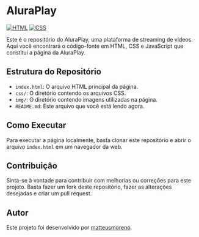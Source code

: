 # AluraPlay

[![HTML](https://img.shields.io/badge/HTML-5-red)](https://developer.mozilla.org/en-US/docs/Web/HTML)
[![CSS](https://img.shields.io/badge/CSS-3-blue)](https://developer.mozilla.org/en-US/docs/Web/CSS)

Este é o repositório do AluraPlay, uma plataforma de streaming de vídeos. Aqui você encontrará o código-fonte em HTML, CSS e JavaScript que constitui a página da AluraPlay.

## Estrutura do Repositório

- `index.html`: O arquivo HTML principal da página.
- `css/`: O diretório contendo os arquivos CSS.
- `img/`: O diretório contendo imagens utilizadas na página.
- `README.md`: Este arquivo que você está lendo agora.

## Como Executar

Para executar a página localmente, basta clonar este repositório e abrir o arquivo `index.html` em um navegador da web.

## Contribuição

Sinta-se à vontade para contribuir com melhorias ou correções para este projeto. Basta fazer um fork deste repositório, fazer as alterações desejadas e criar um pull request.

## Autor

Este projeto foi desenvolvido por [matteusmoreno](https://github.com/matteusmoreno).

